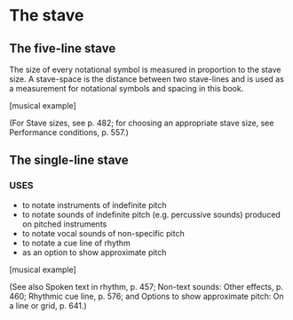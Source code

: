 # The stave

## The five-line stave

The size of every notational symbol is measured in proportion to the stave size. A stave-space is the distance between two stave-lines and is used as a measurement for notational symbols and spacing in this book.

[musical example]

(For Stave sizes, see p. 482; for choosing an appropriate stave size, see Performance conditions, p. 557.)

## The single-line stave

### USES

- to notate instruments of indefinite pitch
- to notate sounds of indefinite pitch (e.g. percussive sounds) produced on pitched instruments
- to notate vocal sounds of non-specific pitch
- to notate a cue line of rhythm
- as an option to show approximate pitch

[musical example]

(See also Spoken text in rhythm, p. 457; Non-text sounds: Other effects, p. 460; Rhythmic cue line, p. 576; and Options to show approximate pitch: On a line or grid, p. 641.)
